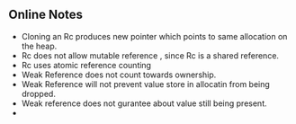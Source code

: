 ## Online Notes 
- Cloning an Rc produces new pointer which points to same allocation on the heap. 
- Rc does not allow mutable reference , since Rc is a shared reference. 
- Rc uses atomic reference counting
- Weak Reference does not count towards ownership. 
- Weak Reference will not prevent value store in allocatin from being dropped. 
- Weak reference does not gurantee about value still being present. 
- 
